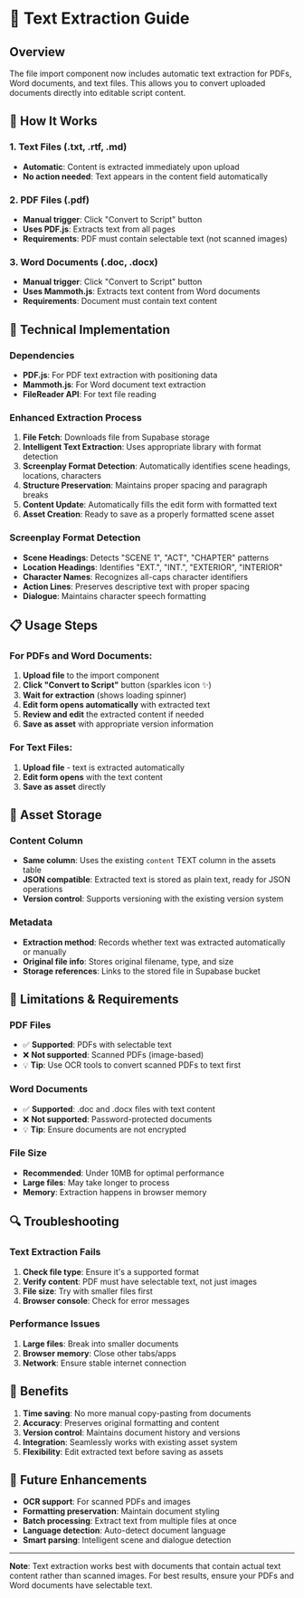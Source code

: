 # 📄 Text Extraction Guide

## Overview
The file import component now includes automatic text extraction for PDFs, Word documents, and text files. This allows you to convert uploaded documents directly into editable script content.

## 🚀 How It Works

### 1. **Text Files (.txt, .rtf, .md)**
- **Automatic**: Content is extracted immediately upon upload
- **No action needed**: Text appears in the content field automatically

### 2. **PDF Files (.pdf)**
- **Manual trigger**: Click "Convert to Script" button
- **Uses PDF.js**: Extracts text from all pages
- **Requirements**: PDF must contain selectable text (not scanned images)

### 3. **Word Documents (.doc, .docx)**
- **Manual trigger**: Click "Convert to Script" button
- **Uses Mammoth.js**: Extracts text content from Word documents
- **Requirements**: Document must contain text content

## 🔧 Technical Implementation

### Dependencies
- **PDF.js**: For PDF text extraction with positioning data
- **Mammoth.js**: For Word document text extraction
- **FileReader API**: For text file reading

### Enhanced Extraction Process
1. **File Fetch**: Downloads file from Supabase storage
2. **Intelligent Text Extraction**: Uses appropriate library with format detection
3. **Screenplay Format Detection**: Automatically identifies scene headings, locations, characters
4. **Structure Preservation**: Maintains proper spacing and paragraph breaks
5. **Content Update**: Automatically fills the edit form with formatted text
6. **Asset Creation**: Ready to save as a properly formatted scene asset

### Screenplay Format Detection
- **Scene Headings**: Detects "SCENE 1", "ACT", "CHAPTER" patterns
- **Location Headings**: Identifies "EXT.", "INT.", "EXTERIOR", "INTERIOR"
- **Character Names**: Recognizes all-caps character identifiers
- **Action Lines**: Preserves descriptive text with proper spacing
- **Dialogue**: Maintains character speech formatting

## 📋 Usage Steps

### For PDFs and Word Documents:
1. **Upload file** to the import component
2. **Click "Convert to Script"** button (sparkles icon ✨)
3. **Wait for extraction** (shows loading spinner)
4. **Edit form opens automatically** with extracted text
5. **Review and edit** the extracted content if needed
6. **Save as asset** with appropriate version information

### For Text Files:
1. **Upload file** - text is extracted automatically
2. **Edit form opens** with the text content
3. **Save as asset** directly

## 🎯 Asset Storage

### Content Column
- **Same column**: Uses the existing `content` TEXT column in the assets table
- **JSON compatible**: Extracted text is stored as plain text, ready for JSON operations
- **Version control**: Supports versioning with the existing version system

### Metadata
- **Extraction method**: Records whether text was extracted automatically or manually
- **Original file info**: Stores original filename, type, and size
- **Storage references**: Links to the stored file in Supabase bucket

## 🚨 Limitations & Requirements

### PDF Files
- ✅ **Supported**: PDFs with selectable text
- ❌ **Not supported**: Scanned PDFs (image-based)
- 💡 **Tip**: Use OCR tools to convert scanned PDFs to text first

### Word Documents
- ✅ **Supported**: .doc and .docx files with text content
- ❌ **Not supported**: Password-protected documents
- 💡 **Tip**: Ensure documents are not encrypted

### File Size
- **Recommended**: Under 10MB for optimal performance
- **Large files**: May take longer to process
- **Memory**: Extraction happens in browser memory

## 🔍 Troubleshooting

### Text Extraction Fails
1. **Check file type**: Ensure it's a supported format
2. **Verify content**: PDF must have selectable text, not just images
3. **File size**: Try with smaller files first
4. **Browser console**: Check for error messages

### Performance Issues
1. **Large files**: Break into smaller documents
2. **Browser memory**: Close other tabs/apps
3. **Network**: Ensure stable internet connection

## 🎉 Benefits

1. **Time saving**: No more manual copy-pasting from documents
2. **Accuracy**: Preserves original formatting and content
3. **Version control**: Maintains document history and versions
4. **Integration**: Seamlessly works with existing asset system
5. **Flexibility**: Edit extracted text before saving as assets

## 🔮 Future Enhancements

- **OCR support**: For scanned PDFs and images
- **Formatting preservation**: Maintain document styling
- **Batch processing**: Extract text from multiple files at once
- **Language detection**: Auto-detect document language
- **Smart parsing**: Intelligent scene and dialogue detection

---

**Note**: Text extraction works best with documents that contain actual text content rather than scanned images. For best results, ensure your PDFs and Word documents have selectable text.
